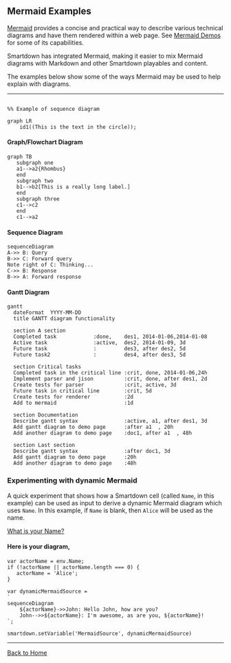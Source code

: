 ## Mermaid Examples

[Mermaid](https://mermaidjs.github.io) provides a concise and practical way to describe various technical diagrams and have them rendered within a web page. See [Mermaid Demos](https://mermaidjs.github.io/demos.html) for some of its capabilities.

Smartdown has integrated Mermaid, making it easier to mix Mermaid diagrams with Markdown and other Smartdown playables and content.

The examples below show some of the ways Mermaid may be used to help explain with diagrams.

---


```mermaid/playable

%% Example of sequence diagram

graph LR
    id1((This is the text in the circle));
```

#### Graph/Flowchart Diagram

```mermaid/autoplay/playable
graph TB
   subgraph one
   a1-->a2{Rhombus}
   end
   subgraph two
   b1-->b2[This is a really long label.]
   end
   subgraph three
   c1-->c2
   end
   c1-->a2
```

#### Sequence Diagram

```mermaid/autoplay/playable
sequenceDiagram
A->> B: Query
B->> C: Forward query
Note right of C: Thinking...
C->> B: Response
B->> A: Forward response
```

#### Gantt Diagram

```mermaid/autoplay/playable
gantt
  dateFormat  YYYY-MM-DD
  title GANTT diagram functionality

  section A section
  Completed task            :done,    des1, 2014-01-06,2014-01-08
  Active task               :active,  des2, 2014-01-09, 3d
  Future task               :         des3, after des2, 5d
  Future task2              :         des4, after des3, 5d

  section Critical tasks
  Completed task in the critical line :crit, done, 2014-01-06,24h
  Implement parser and jison          :crit, done, after des1, 2d
  Create tests for parser             :crit, active, 3d
  Future task in critical line        :crit, 5d
  Create tests for renderer           :2d
  Add to mermaid                      :1d

  section Documentation
  Describe gantt syntax               :active, a1, after des1, 3d
  Add gantt diagram to demo page      :after a1  , 20h
  Add another diagram to demo page    :doc1, after a1  , 48h

  section Last section
  Describe gantt syntax               :after doc1, 3d
  Add gantt diagram to demo page      :20h
  Add another diagram to demo page    :48h
```


### Experimenting with dynamic Mermaid

A quick experiment that shows how a Smartdown cell (called `Name`, in this example) can be used as input to derive a dynamic Mermaid diagram which uses `Name`. In this example, if `Name` is blank, then `Alice` will be used as the name.

[What is your Name?](:?Name)

#### Here is your diagram, [](:!Name)

```javascript/playable
var actorName = env.Name;
if (!actorName || actorName.length === 0) {
   actorName = 'Alice';
}

var dynamicMermaidSource =
`
sequenceDiagram
    ${actorName}->>John: Hello John, how are you?
    John-->>${actorName}: I'm awesome, as are you, ${actorName}!
`;

smartdown.setVariable('MermaidSource', dynamicMermaidSource)
```

[](:!MermaidSource|mermaid)
[](:!MermaidSource|code)


---


[Back to Home](:@Home)


